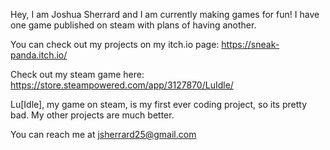Hey, I am Joshua Sherrard and I am currently making games for fun! I have one game published on steam with plans of having another.

You can check out my projects on my itch.io page: 
https://sneak-panda.itch.io/

Check out my steam game here: 
https://store.steampowered.com/app/3127870/LuIdle/

Lu[Idle], my game on steam, is my first ever coding project, so its pretty bad. My other projects are much better.

You can reach me at jsherrard25@gmail.com

<!---
Sneakpanda/Sneakpanda is a ✨ special ✨ repository because its `README.md` (this file) appears on your GitHub profile.
You can click the Preview link to take a look at your changes.
--->

